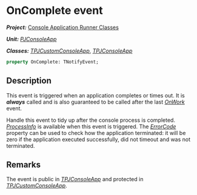 # OnComplete event

***Project:*** [Console Application Runner Classes](../API.md)

***Unit:*** [_PJConsoleApp_](./PJConsoleApp.md)

***Classes:*** [_TPJCustomConsoleApp_](./TPJCustomConsoleApp.md), [_TPJConsoleApp_](./TPJConsoleApp.md)

```pascal
property OnComplete: TNotifyEvent;
```

## Description

This event is triggered when an application completes or times out. It is ***always*** called and is also guaranteed to be called after the last [_OnWork_](./TPJCustomConsoleApp-OnWork.md) event.

Handle this event to tidy up after the console process is completed. [_ProcessInfo_](./TPJCustomConsoleApp-ProcessInfo.md) is available when this event is triggered. The [_ErrorCode_](./TPJCustomConsoleApp-ErrorCode.md) property can be used to check how the application terminated: it will be zero if the application executed successfully, did not timeout and was not terminated.

## Remarks

The event is public in [_TPJConsoleApp_](./TPJConsoleApp.md) and protected in [_TPJCustomConsoleApp_](./TPJCustomConsoleApp.md).
